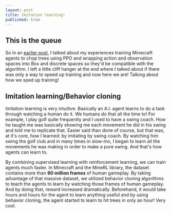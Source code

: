 ```yaml
---
layout: post
title: Imitation learning!
published: true
---
```


## This is the queue 

So in an [earlier post]({{site.url}}/2020-07-11-ThirdPost.md), I talked about my experiences training Minecraft agents to chop trees using PPO and wrapping action and observation spaces into Box and discrete spaces so they'd be compatible with the algorithm. I left a little cliff hanger at the end where I talked about if there was only a way to speed up training and now here we are! Talking about how we sped up training! 

## Imitation learning/Behavior cloning

Imitation learning is very intuitive. Basically an A.I. agent learns to do a task through watching a human do it. We humans do that all the time to! For example, I play golf quite frequently and I used to have a swing coach. How he taught me was basically showing me each movement he did in his swing and told me to replicate that. Easier said than done of course, but that was, at it's core, how I learned: by imitating by swing coach. By watching him swing the golf club and in many times in slow-mo, I began to learn all the movements he was making in order to make a pure swing. And that's how agents can learn to. 

By combining supervised learning with reinforcement learning, we can train agents much faster. In Minecraft and the MineRL library, the dataset contains more than **60 million frames** of human gameplay. By taking advantage of that massive dataset, we utilized behavior cloning algorithms to teach the agents to learn by watching those frames of human gameplay. And by doing that, reward increased dramatically. Beforehand, it would take hours and hours for the agent to learn anything useful and by using behavior cloning, the agent started to learn to hit trees in only an hour! Very cool. 

